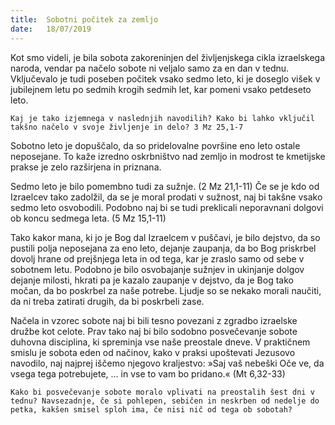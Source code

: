 ```yaml
---
title:  Sobotni počitek za zemljo
date:   18/07/2019
---
```


Kot smo videli, je bila sobota zakoreninjen del življenjskega cikla izraelskega naroda, vendar pa načelo sobote ni veljalo samo za en dan v tednu. Vključevalo je tudi poseben počitek vsako sedmo leto, ki je doseglo višek v jubilejnem letu po sedmih krogih sedmih let, kar pomeni vsako petdeseto leto.

`Kaj je tako izjemnega v naslednjih navodilih? Kako bi lahko vključil takšno načelo v svoje življenje in delo? 3 Mz 25,1-7`

Sobotno leto je dopuščalo, da so pridelovalne površine eno leto ostale neposejane. To kaže izredno oskrbništvo nad zemljo in modrost te kmetijske prakse je zelo razširjena in priznana.

Sedmo leto je bilo pomembno tudi za sužnje. (2 Mz 21,1-11) Če se je kdo od Izraelcev tako zadolžil, da se je moral prodati v sužnost, naj bi takšne vsako sedmo leto osvobodili. Podobno naj bi se tudi preklicali neporavnani dolgovi ob koncu sedmega leta. (5 Mz 15,1-11)

Tako kakor mana, ki jo je Bog dal Izraelcem v puščavi, je bilo dejstvo, da so pustili polja neposejana za eno leto, dejanje zaupanja, da bo Bog priskrbel dovolj hrane od prejšnjega leta in od tega, kar je zraslo samo od sebe v sobotnem letu. Podobno je bilo osvobajanje sužnjev in ukinjanje dolgov dejanje milosti, hkrati pa je kazalo zaupanje v dejstvo, da je Bog tako močan, da bo poskrbel za naše potrebe. Ljudje so se nekako morali naučiti, da ni treba zatirati drugih, da bi poskrbeli zase.

Načela in vzorec sobote naj bi bili tesno povezani z zgradbo izraelske družbe kot celote. Prav tako naj bi bilo sodobno posvečevanje sobote duhovna disciplina, ki spreminja vse naše preostale dneve. V praktičnem smislu je sobota eden od načinov, kako v praksi upoštevati Jezusovo navodilo, naj najprej iščemo njegovo kraljestvo: »Saj vaš nebeški Oče ve, da vsega tega potrebujete, … in vse to vam bo pridano.« (Mt 6,32-33)

`Kako bi posvečevanje sobote moralo vplivati na preostalih šest dni v tednu? Navsezadnje, če si pohlepen, sebičen in neskrben od nedelje do petka, kakšen smisel sploh ima, če nisi nič od tega ob sobotah?`
